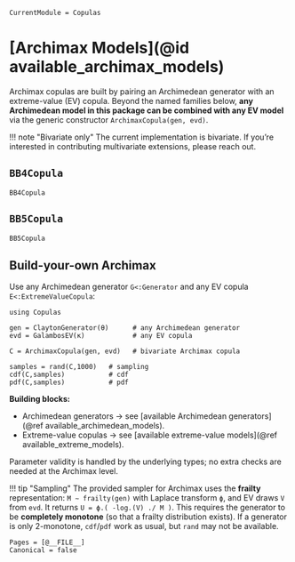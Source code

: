 ```@meta
CurrentModule = Copulas
```

# [Archimax Models](@id available_archimax_models)

Archimax copulas are built by pairing an Archimedean generator with an extreme-value (EV) copula. Beyond the named families below, **any Archimedean model in this package can be combined with any EV model** via the generic constructor `ArchimaxCopula(gen, evd)`.

!!! note "Bivariate only"
The current implementation is bivariate. If you’re interested in contributing multivariate extensions, please reach out.

## `BB4Copula`

```@docs
BB4Copula
```

## `BB5Copula`

```@docs
BB5Copula
```

## Build-your-own Archimax

Use any Archimedean generator `G<:Generator` and any EV copula `E<:ExtremeValueCopula`:

```@example
using Copulas

gen = ClaytonGenerator(θ)      # any Archimedean generator
evd = GalambosEV(κ)            # any EV copula

C = ArchimaxCopula(gen, evd)   # bivariate Archimax copula

samples = rand(C,1000)   # sampling
cdf(C,samples)           # cdf
pdf(C,samples)           # pdf
```

**Building blocks:**

* Archimedean generators → see \[available Archimedean generators]\(@ref available\_archimedean\_models).
* Extreme-value copulas → see \[available extreme-value models]\(@ref available\_extreme\_models).

Parameter validity is handled by the underlying types; no extra checks are needed at the Archimax level.

!!! tip "Sampling"
The provided sampler for Archimax uses the **frailty** representation: `M ∼ frailty(gen)` with Laplace transform `ϕ`, and EV draws `V` from `evd`. It returns `U = ϕ.( -log.(V) ./ M )`.
This requires the generator to be **completely monotone** (so that a frailty distribution exists). If a generator is only 2-monotone, `cdf`/`pdf` work as usual, but `rand` may not be available.

```@bibliography
Pages = [@__FILE__]
Canonical = false
```
